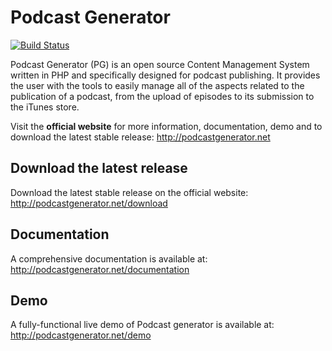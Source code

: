 # Podcast Generator
[![Build Status](https://travis-ci.com/hightekjonathan/PodcastGenerator.svg?branch=3.0-dev)](https://travis-ci.com/hightekjonathan/PodcastGenerator)

Podcast Generator (PG) is an open source Content Management System written in PHP 
and specifically designed for podcast publishing. It provides the user with the tools 
to easily manage all of the aspects related to the publication of a podcast, from 
the upload of episodes to its submission to the iTunes store.


Visit the **official website** for more information, documentation, demo and to download the latest stable release:
http://podcastgenerator.net

## Download the latest release
Download the latest stable release on the official website:
http://podcastgenerator.net/download


## Documentation
A comprehensive documentation is available at: 
http://podcastgenerator.net/documentation


## Demo
A fully-functional live demo of Podcast generator is available at: 
http://podcastgenerator.net/demo



